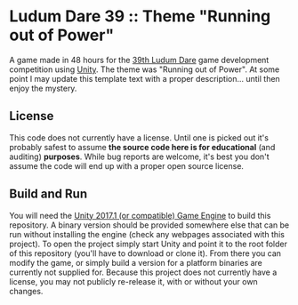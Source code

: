 Ludum Dare 39 :: Theme "Running out of Power"
====================

A game made in 48 hours for the [39th Ludum Dare](https://ldjam.com/events/ludum-dare/39) game development competition using [Unity](https://unity3d.com/). The theme was "Running out of Power". At some point I may update this template text with a proper description... until then enjoy the mystery.

License
-----------

This code does not currently have a license. Until one is picked out it's probably safest to assume **the source code here is for educational** (and auditing) **purposes**. While bug reports are welcome, it's best you don't assume the code will end up with a proper open source license.

Build and Run
-----------

You will need the [Unity 2017.1 (or compatible) Game Engine](https://unity3d.com/unity/whats-new/unity-2017.1.0) to build this repository. A binary version should be provided somewhere else that can be run without installing the engine (check any webpages associated with this project). To open the project simply start Unity and point it to the root folder of this repository (you'll have to download or clone it). From there you can modify the game, or simply build a version for a platform binaries are currently not supplied for. Because this project does not currently have a license, you may not publicly re-release it, with or without your own changes.
